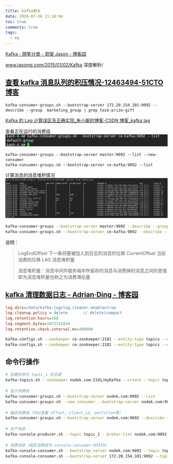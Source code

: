 ```yaml
---
title: kafka相关
date: 2020-07-30 11:10:04
toc: true
comments: true
tags:
  - mq
---
```


[Kafka - 随笔分类 - 郭俊 Jason - 博客园](https://www.cnblogs.com/jasongj/category/672183.html)

www.jasongj.com/2015/01/02/Kafka 深度解析/

## [查看 kafka 消息队列的积压情况-12463494-51CTO 博客](https://blog.51cto.com/12473494/2420105)
```
kafka-consumer-groups.sh --bootstrap-server 172.20.154.101:9092 --describe --group  marketing_group | grep task-prize-gift

```

[Kafka 的 Lag 计算误区及正确实现\_朱小厮的博客-CSDN 博客\_kafka lag](https://blog.csdn.net/u013256816/article/details/79955578)

查看正在运行的消费组
![kafka_2020-07-30-12-51-21](https://raw.githubusercontent.com/lyloou/img/develop/img/20210702092139.png)

```
kafka-consumer-groups --bootstrap-server master:9092 --list --new-consumer
kafka-consumer-groups.sh --bootstrap-server ce-kafka:9092 --list
```

计算消息的消息堆积情况
![kafka_2020-07-30-12-51-47](https://raw.githubusercontent.com/lyloou/img/develop/img/20210702092149.png)

```sh
kafka-consumer-groups --bootstrap-server master:9092 --describe --group  test_kafka_game_x_g1
kafka-consumer-groups.sh --bootstrap-server ce-kafka:9092 --describe --group  default-group
```

说明：

> LogEndOffset 下一条将要被加入到日志的消息的位移
> CurrentOffset 当前消费的位移
> LAG 消息堆积量
>
> 消息堆积量：消息中间件服务端中所留存的消息与消费掉的消息之间的差值即为消息堆积量也称之为消费滞后量

## [kafka 清理数据日志 - Adrian·Ding - 博客园](https://www.cnblogs.com/ding2016/p/9294544.html)

```ini
log.dirs=/data/kafka-logslog.cleaner.enable=true
log.cleanup.policy = delete　　　　// delete|compact
log.retention.hours=168
log.segment.bytes=1073741824
log.retention.check.interval.ms=300000
```

```sh
kafka-configs.sh --zookeeper ce-zookeeper:2181 --entity-type topics --entity-name __consumer_offsets --describe
kafka-configs.sh --zookeeper ce-zookeeper:2181 --entity-type topics --entity-name __consumer_offsets --alter --delete-config cleanup.policy
```

## 命令行操作

```sh
# 创建名称为 topic_1 的主题
kafka-topics.sh --zookeeper nodek.com:2181/myKafka --create --topic topic_1 --partitions 1 --replication-factor 1

# 显示消费组
kafka-consumer-groups.sh --bootstrap-server nodek.com:9092 --list
kafka-consumer-groups.sh --new-consumer --bootstrap-server nodek.com:9092 --list

# 描述消费组（可以查看 offset, client_id, partition等）
kafka-consumer-groups.sh --bootstrap-server nodek.com:9092 --describe --group  consumer_demo1

# 生产消息
kafka-console-producer.sh --topic topic_1 --broker-list nodek.com:9092

# 消费消息（指定消费组为 console-consumer-83559）
kafka-console-consumer.sh --bootstrap-server nodek.com:9092 --topic topic_1 --group console-consumer-83559
kafka-console-consumer.sh --bootstrap-server 172.20.154.101:9092 --topic task-prize-gift-dev --from-beginning
```
